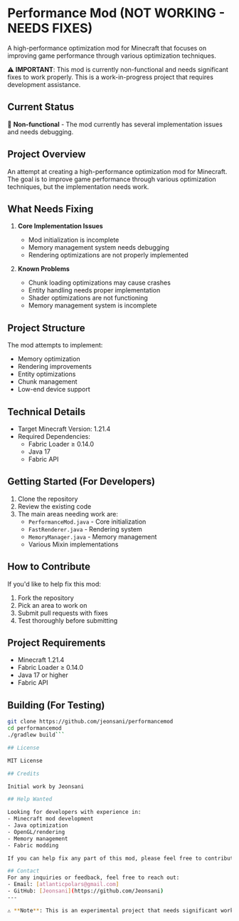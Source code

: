 # Performance Mod (NOT WORKING - NEEDS FIXES)
A high-performance optimization mod for Minecraft that focuses on improving game performance through various optimization techniques.

⚠️ **IMPORTANT**: This mod is currently non-functional and needs significant fixes to work properly. This is a work-in-progress project that requires development assistance.

## Current Status

🔴 **Non-functional** - The mod currently has several implementation issues and needs debugging.

## Project Overview

An attempt at creating a high-performance optimization mod for Minecraft. The goal is to improve game performance through various optimization techniques, but the implementation needs work.

## What Needs Fixing

1. **Core Implementation Issues**
   - Mod initialization is incomplete
   - Memory management system needs debugging
   - Rendering optimizations are not properly implemented

2. **Known Problems**
   - Chunk loading optimizations may cause crashes
   - Entity handling needs proper implementation
   - Shader optimizations are not functioning
   - Memory management system is incomplete

## Project Structure

The mod attempts to implement:
- Memory optimization
- Rendering improvements
- Entity optimizations
- Chunk management
- Low-end device support

## Technical Details

- Target Minecraft Version: 1.21.4
- Required Dependencies:
  - Fabric Loader ≥ 0.14.0
  - Java 17
  - Fabric API

## Getting Started (For Developers)

1. Clone the repository
2. Review the existing code
3. The main areas needing work are:
   - `PerformanceMod.java` - Core initialization
   - `FastRenderer.java` - Rendering system
   - `MemoryManager.java` - Memory management
   - Various Mixin implementations

## How to Contribute

If you'd like to help fix this mod:

1. Fork the repository
2. Pick an area to work on
3. Submit pull requests with fixes
4. Test thoroughly before submitting

## Project Requirements

- Minecraft 1.21.4
- Fabric Loader ≥ 0.14.0
- Java 17 or higher
- Fabric API

## Building (For Testing)
```bash
git clone https://github.com/jeonsani/performancemod
cd performancemod
./gradlew build```

## License

MIT License

## Credits

Initial work by Jeonsani

## Help Wanted

Looking for developers with experience in:
- Minecraft mod development
- Java optimization
- OpenGL/rendering
- Memory management
- Fabric modding

If you can help fix any part of this mod, please feel free to contribute!

## Contact
For any inquiries or feedback, feel free to reach out:
- Email: [atlanticpolars@gmail.com]
- GitHub: [Jeonsani](https://github.com/Jeonsani)
---

⚠️ **Note**: This is an experimental project that needs significant work. It should not be used in a production environment in its current state.
